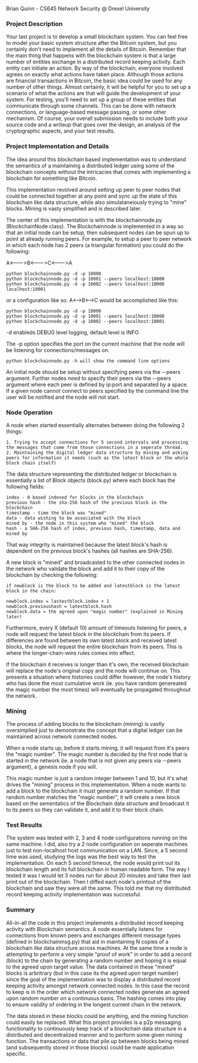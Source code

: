 Brian Quinn - CS645 Network Security @ Drexel University

### Project Description

Your last project is to develop a small blockchain system.  You can feel free to model your basic system structure after the Bitcoin system, but you certainly don't need to implement all the details of Bitcoin.  Remember that the main thing that happens with the blockchain system is that a large number of entities exchange in a distributed record keeping activity.  Each entity can initiate an action.  By way of the blockchain, everyone involved agrees on exactly what actions have taken place.  Although those actions are financial transactions in Bitcoin, the basic idea could be used for any number of other things.  Almost certainly, it will be helpful for you to set up a scenario of what the actions are that will guide the development of your system.  For testing, you'll need to set up a group of these entities that communicate through some channels.  This can be done with network connections, or language-based message passing, or some other mechanism.  Of course, your overall submission needs to include both your source code and a writeup that goes over the design, an analysis of the cryptographic aspects, and your test results.

### Project Implementation and Details

The idea around this blockchain based implementation was to understand the semantics of a maintaining a distributed ledger using some of the blockchain concepts without the intricacies that comes with implementing a blockchain for something like Bitcoin. 

This implementation revolved around setting up peer to peer nodes that could be connected together at any point and sync up the state of this blockchain like data structure, while also simulataneiously trying to "mine" blocks. Mining is vasty simplified and is described later.

The center of this implementation is with the blockchainnode.py (BlockchainNode class). The Blockchainnode is implemented in a way so that an initial node can be setup, then subsequent nodes can be spun up to point at already running peers. For example, to setup a peer to peer network in which each node has 2 peers (a triangular formation) you could do the following:

A<--->B<--->C<--->A

    python blockchainnode.py -d -p 10000
    python blockchainnode.py -d -p 10001 --peers localhost:10000
    python blockchainnode.py -d -p 10002 --peers localhost:10000 localhost:10001

or a configuration like so: A<-->B<-->C would be accomplished like this:

    python blockchainnode.py -d -p 10000
    python blockchainnode.py -d -p 10001 --peers localhost:10000
    python blockchainnode.py -d -p 10002 --peers localhost:10001

-d enableds DEBUG level logging, default level is INFO

The -p option specifies the port on the current machine that the node will be listening for connections/messages on.

    python blockchainnode.py -h will show the command line options

An initial node should be setup without specifying peers via the --peers argument. Further nodes need to specify their peers via the --peers argument where each peer is defined by ip:port and separated by a space. If a given node cannot connect to peers specified by the command line the user will be notified and the node will not start.

### Node Operation

A node when started essentially alternates between doing the following 2 things:

    1. Trying to accept connections for 5 second intervals and processing the messages that come from those connections in a seperate thread. 
    2. Maintaining the digital ledger data structure by mining and asking peers for information it needs (such as the latest block or the whole block chain itself)

The data structure representing the distributed ledger or blockchain is essentially a list of Block objects (block.py) where each block has the following fields:

    index - 0 based indexed for blocks in the blockchain
    previous hash - the sha-256 hash of the previous block in the blockchain
    timestamp - time the block was "mined"
    data - data wishing to be associated with the block
    mined by - the node in this system who "mined" the block
    hash - a SHA-256 hash of index, previous hash, timestamp, data and mined by

That way integrity is maintained because the latest block's hash is dependent on the previous block's hashes (all hashes are SHA-256).

A new block is "mined" and broadcasted to the other connected nodes in the network who validate the block and add it to their copy of the blockchain by checking the following:

    if newblock is the block to be added and latestblock is the latest block in the chain:

    newblock.index = lastestblock.index + 1
    newblock.previoushash = latestblock.hash
    newblock.data = the agreed upon "magic number" (explained in Mining later)

Furthermore, every X (default 10) amount of timeouts listening for peers, a node will request the latest block in the blockchain from its peers. If differences are found between its own latest block and received latest blocks, the node will request the entire blockchain from its peers. This is where the longer-chain-wins rules comes into effect.

If the blockchain it receives is longer than it's own, the received blockchain will replace the node's original copy and the node will continue on. This presents a situation where histories could differ however, the node's history who has done the most cumulative work (ie. you have random genereated the magic number the most times) will eventually be propagated throughout the network.

### Mining

The process of adding blocks to the blockchain (mining) is vastly oversimplied just to demonstrate the concept that a digital ledger can be maintained across network connected nodes.

When a node starts up, before it starts mining, it will request from it's peers the "magic number". The magic number is decided by the first node that is started in the network (ie. a node that is not given any peers via --peers argument), a genesis node if you will.

This magic number is just a random integer between 1 and 10, but it's what drives the "mining" process in this implementation. When a node wants to add a block to the blockchain it must generate a random number. If that random number matches the "magic number", it will create a new block based on the sementatics of the Blockchain data structure and broadcast it to its peers so they can validate it, and add it to their block chain.

### Test Results

The system was tested with 2, 3 and 4 node configurations running on the same machine. I did, also try a 2 node configuration on seperate machines just to test non-localhost host communication on a LAN. Since, a 5 second time was used, studying the logs was the best way to test the implementation. On each 5 second timeout, the node would print out its blockchain length and its full blockchain in human readable form. The way I tested it was I would let 3 nodes run for about 20 minutes and take their last print out of the blockchain. Then I diffed each node's printout of the blockchain and saw they were all the same. This told me that my distributed record keeping activity implementation was successful.

### Summary

All-in-all the code in this project implements a distributed record keeping activity with Blockchain semantics. A node essentially listens for connections from known peers and exchanges different message types (defined in blockchainmsg.py) that aid in maintaining N copies of a blockchain like data structure across machines. At the same time a node is attempting to perform a very simple "proof of work" in order to add a record (block) to the chain by generating a random number and hoping it is equal to the agreed upon target value. The data contained in these "mined" blocks is arbritrary (but in this case its the agreed upon target number) since the goal of the implementation was to display a distributed record keeping activity amongst network connected nodes. In this case the record to keep is in the order which network connected nodes generate an agreed upon random number on a continuous basis. The hashing comes into play to ensure validity of ordering in the longest current chain in the network.

The data stored in these blocks could be anything, and the mining function could easily be replaced. What this project provides is a p2p messaging functionality to continuously keep track of a blockchain data structure in a distributed and decentralized manner and to perform some given mining function. The transactions or data that pile up between blocks being mined (and subsequently stored in those blocks) could be made application specific.
